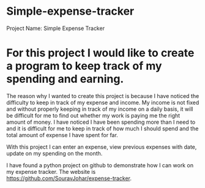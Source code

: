 # Simple-expense-tracker
Project Name: Simple Expense Tracker
# For this project I would like to create a program to keep track of my spending and earning. 


The reason why I wanted to create this project is because I have noticed the difficulty to keep in track of my expense and income. My income is not fixed and without properly keeping in track of my income on a daily basis, it will be difficult for me to find out whether my work is paying me the right amount of money. I have noticed I have been spending more than I need to and it is difficult for me to keep in track of how much I should spend and the total amount of expense I have spent for far.

With this project I can enter an expense, view previous expenses with date, update on my spending on the month. 

I have found a python project on github to demonstrate how I can work on my expense tracker. The website is https://github.com/SouravJohar/expense-tracker. 
